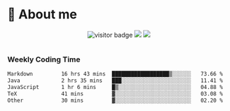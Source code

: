 <!-- ![](https://youpai.roccoshi.top/img/20200804214216.png) -->

# 🧐 About me
 
<p align="center">
<img src="https://visitor-badge.laobi.icu/badge?page_id=Lincest.Lincest&title=hits" alt="visitor badge"/>
<a href="mailto:imroccoshi@gmail.com"><img src="https://img.shields.io/badge/gmail-imroccoshi%40gmail.com-red"></a>
<a href="https://blog.roccoshi.top"><img src="https://img.shields.io/badge/blog-roccoshi-green"></a>
</p>

<div align="center">
  <img src="https://github-readme-stats.vercel.app/api?username=Lincest&show_icons=true&count_private=true&show_owner=true" alt="">
   <!-- <img src="https://github-readme-stats.vercel.app/api/wakatime?username=Moreality&v=2" alt=""/> -->
</div>

### Weekly Coding Time

<!--START_SECTION:waka-->

```txt
Markdown         16 hrs 43 mins  ██████████████████▒░░░░░░   73.66 %
Java             2 hrs 35 mins   ███░░░░░░░░░░░░░░░░░░░░░░   11.41 %
JavaScript       1 hr 6 mins     █▒░░░░░░░░░░░░░░░░░░░░░░░   04.88 %
TeX              41 mins         ▓░░░░░░░░░░░░░░░░░░░░░░░░   03.08 %
Other            30 mins         ▓░░░░░░░░░░░░░░░░░░░░░░░░   02.20 %
```

<!--END_SECTION:waka-->


